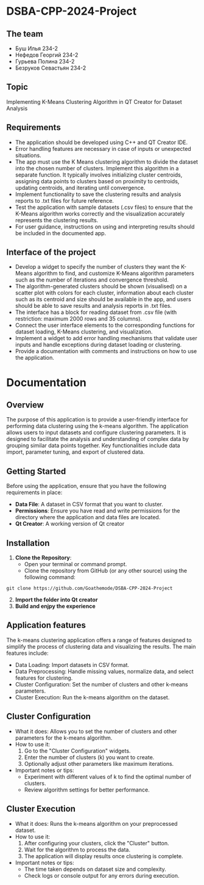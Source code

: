 # DSBA-CPP-2024-Project

## The team
+ Буш Илья 234-2
+ Нефедов Георгий 234-2
+ Гурьева Полина 234-2
+ Безруков Севастьян 234-2
## Topic
Implementing K-Means Clustering Algorithm in QT Creator for Dataset Analysis
## Requirements
+ The application should be developed using C++ and QT Creator IDE.
+ Error handling features are necessary in case of inputs or unexpected situations.
+ The app must use the K Means clustering algorithm to divide the dataset into the chosen number of clusters. Implement this algorithm in a separate function. It typically involves initializing cluster centroids, assigning data points to clusters based on proximity to centroids, updating centroids, and iterating until convergence.
+ Implement functionality to save the clustering results and analysis reports to .txt files for future reference.
+ Test the application with sample datasets (.csv files) to ensure that the K-Means algorithm works correctly and the visualization accurately represents the clustering results.
+ For user guidance, instructions on using and interpreting results should be included in the documented app.
## Interface of the project
+ Develop a widget to specify the number of clusters they want the K-Means algorithm to find, and customize K-Means algorithm parameters such as the number of iterations and convergence threshold.
+ The algorithm-generated clusters should be shown (visualised) on a scatter plot with colors for each cluster, information about each cluster such as its centroid and size should be available in the app, and users should be able to save results and analysis reports in .txt files.
+ The interface has a block for reading dataset from .csv file (with restriction: maximum 2000 rows and 35 columns).
+ Connect the user interface elements to the corresponding functions for dataset loading, K-Means clustering, and visualization.
+ Implement a widget to add error handling mechanisms that validate user inputs and handle exceptions during dataset loading or clustering.
+ Provide a documentation with comments and instructions on how to use the application.
# Documentation
## Overview
The purpose of this application is to provide a user-friendly interface for performing data clustering using the k-means algorithm. The application allows users to input datasets and configure clustering parameters. It is designed to facilitate the analysis and understanding of complex data by grouping similar data points together. Key functionalities include data import, parameter tuning, and export of clustered data.
## Getting Started
Before using the application, ensure that you have the following requirements in place:
+ **Data File**: A dataset in CSV format that you want to cluster.
+ **Permissions**: Ensure you have read and write permissions for the directory where the application and data files are located.
+ **Qt Creator**: A working version of Qt creator
## Installation
1. **Clone the Repository**:
   - Open your terminal or command prompt.
   - Clone the repository from GitHub (or any other source) using the following command:
  ```
git clone https://github.com/Goathemode/DSBA-CPP-2024-Project
```
2. **Import the folder into Qt creator**
3. **Build and enjpy the experience**
## Application features
The k-means clustering application offers a range of features designed to simplify the process of clustering data and visualizing the results. The main features include:

- Data Loading: Import datasets in CSV format.
- Data Preprocessing: Handle missing values, normalize data, and select features for clustering.
- Cluster Configuration: Set the number of clusters and other k-means parameters.
- Cluster Execution: Run the k-means algorithm on the dataset.
## Cluster Configuration

- What it does: Allows you to set the number of clusters and other parameters for the k-means algorithm.
- How to use it:
  1. Go to the "Cluster Configuration" widgets.
  2. Enter the number of clusters (k) you want to create.
  3. Optionally adjust other parameters like maximum iterations.
- Important notes or tips:
  - Experiment with different values of k to find the optimal number of clusters.
  - Review algorithm settings for better performance.
## Cluster Execution
- What it does: Runs the k-means algorithm on your preprocessed dataset.
- How to use it:
  1. After configuring your clusters, click the "Cluster" button.
  2. Wait for the algorithm to process the data.
  3. The application will display results once clustering is complete.
- Important notes or tips:
  - The time taken depends on dataset size and complexity.
  - Check logs or console output for any errors during execution.
